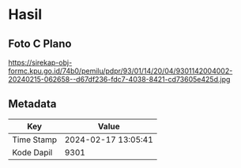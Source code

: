 # Hasil

## Foto C Plano

https://sirekap-obj-formc.kpu.go.id/74b0/pemilu/pdpr/93/01/14/20/04/9301142004002-20240215-062658--d67df236-fdc7-4038-8421-cd73605e425d.jpg


## Metadata

| Key        | Value               |
| ---------- | ------------------- |
| Time Stamp | 2024-02-17 13:05:41 |
| Kode Dapil | 9301                |



